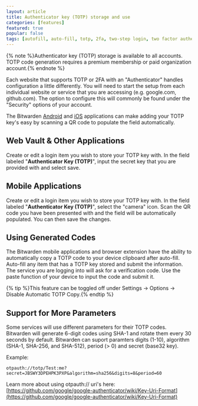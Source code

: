 ```yaml
---
layout: article
title: Authenticator key (TOTP) storage and use
categories: [features]
featured: true
popular: false
tags: [autofill, auto-fill, totp, 2fa, two-step login, two factor authentication, authenticator]
---
```


{% note %}Authenticator key (TOTP) storage is available to all accounts. TOTP code generation requires a premium membership or paid organization account.{% endnote %}

Each website that supports TOTP or 2FA with an "Authenticator" handles configuration a little differently. You will need to start the setup from each individual website or service that you are accessing (e.g. google.com, github.com). The option to configure this will commonly be found under the "Security" options of your account.

The Bitwarden [Android](https://play.google.com/store/apps/details?id=com.x8bit.bitwarden) and [iOS](https://apps.apple.com/us/app/bitwarden-password-manager/id1137397744) applications can make adding your TOTP key's easy by scanning a QR code to populate the field automatically.

## Web Vault & Other Applications

Create or edit a login item you wish to store your TOTP key with. In the field labeled "**Authenticator Key (TOTP)**", input the secret key that you are provided with and select save.

## Mobile Applications

Create or edit a login item you wish to store your TOTP key with. In the field labeled "**Authenticator Key (TOTP)**", select the "camera" icon. Scan the QR code you have been presented with and the field will be automatically populated. You can then save the changes.

## Using Generated Codes

The Bitwarden mobile applications and browser extension have the ability to automatically copy a TOTP code to your device clipboard after auto-fill. Auto-fill any item that has a TOTP key stored and submit the information. The service you are logging into will ask for a verification code. Use the paste function of your device to input the code and submit it.

{% tip %}This feature can be toggled off under Settings &rarr; Options &rarr; Disable Automatic TOTP Copy.{% endtip %}

## Support for More Parameters

Some services will use different parameters for their TOTP codes. Bitwarden will generate 6-digit codes using SHA-1 and rotate them every 30 seconds by default. Bitwarden can suport paramters digits (1-10), algorithm (SHA-1, SHA-256, and SHA-512), period (> 0) and secret (base32 key). 

Example:

`otpauth://totp/Test:me?secret=JBSWY3DPEHPK3PXP&algorithm=sha256&digits=8&period=60`

Learn more about using otpauth:// uri's here: [https://github.com/google/google-authenticator/wiki/Key-Uri-Format](https://github.com/google/google-authenticator/wiki/Key-Uri-Format)